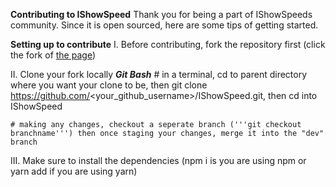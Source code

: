 **Contributing to IShowSpeed**
Thank you for being a part of IShowSpeeds community.
Since it is open sourced, here are some tips of getting started.

**Setting up to contribute**
I. Before contributing, fork the repository first (click the <bkd>fork</bkd> of [the page](https://github.com/mwang840/IShowSpeed))

II. Clone your fork locally
    ***Git Bash***
    # in a terminal, cd to parent directory where you want your clone to be, then
    git clone https://github.com/<your_github_username>/IShowSpeed.git, then cd into IShowSpeed

    # making any changes, checkout a seperate branch ('''git checkout branchname''') then once staging your changes, merge it into the "dev" branch
III. Make sure to install the dependencies (npm i is you are using npm or yarn add if you are using yarn)    